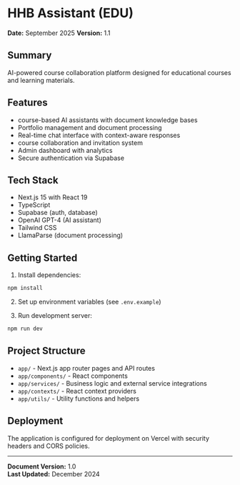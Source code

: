 # HHB Assistant (EDU)

**Date:** September 2025 
**Version:** 1.1

## Summary

AI-powered course collaboration platform designed for educational courses and learning materials.

## Features

- course-based AI assistants with document knowledge bases
- Portfolio management and document processing
- Real-time chat interface with context-aware responses
- course collaboration and invitation system
- Admin dashboard with analytics
- Secure authentication via Supabase

## Tech Stack

- Next.js 15 with React 19
- TypeScript
- Supabase (auth, database)
- OpenAI GPT-4 (AI assistant)
- Tailwind CSS
- LlamaParse (document processing)

## Getting Started

1. Install dependencies:
```bash
npm install
```

2. Set up environment variables (see `.env.example`)

3. Run development server:
```bash
npm run dev
```

## Project Structure

- `app/` - Next.js app router pages and API routes
- `app/components/` - React components
- `app/services/` - Business logic and external service integrations
- `app/contexts/` - React context providers
- `app/utils/` - Utility functions and helpers

## Deployment

The application is configured for deployment on Vercel with security headers and CORS policies.

---

**Document Version:** 1.0  
**Last Updated:** December 2024
